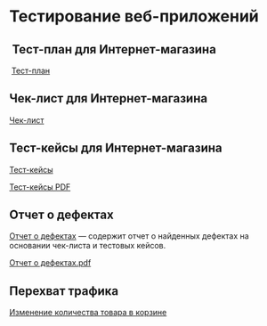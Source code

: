 # Тестирование веб-приложений

##  Тест-план для Интернет-магазина

 [Тест-план ](https://docs.google.com/spreadsheets/d/1jNfK5X42bV9XJ0zhPN9iuGBiNBf9vhzNUmaffoucbKI/edit?usp=sharing)

## Чек-лист для Интернет-магазина

[Чек-лист ](https://docs.google.com/spreadsheets/d/1H02ZELSqNTigbyCKIgS5XA5cWxWj7d5aiO9S5WTjWtQ/edit?usp=sharing)

## Тест-кейсы для Интернет-магазина

[Тест-кейсы ](https://app.qase.io/project/G10?author=321&previewMode=side&suite=159&tab=properties)

[Тест-кейсы PDF](https://github.com/user-attachments/files/20263773/G10-2025-05-17.pdf)

## Отчет о дефектах

[Отчет о дефектах](https://github.com/user-attachments/files/20353138/Issues.2.xlsx) —  содержит отчет о найденных дефектах на основании чек-листа и тестовых кейсов.  

[Отчет о дефектах.pdf](https://github.com/user-attachments/files/20353151/G10-Express%2Brun%2B2025_05_18_removed.pdf)

## Перехват трафика

[Изменение количества товара в корзине](https://github.com/user-attachments/assets/56f6c019-6db3-4a4d-b362-4449861732f3)


